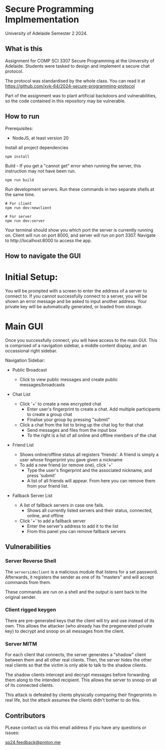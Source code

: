 # Secure Programming Implmementation

University of Adelaide Semester 2 2024.

## What is this
Assignment for COMP SCI 3307 Secure Programming at the University of Adelaide.
Students were tasked to design and implement a secure chat protocol.

The protocol was standardised by the whole class. You can read it at https://github.com/xvk-64/2024-secure-programming-protocol

Part of the assignment was to plant artificial backdoors and vulnerabilities, so the
code contained in this repository may be vulnerable.

## How to run
Prerequisites:
- NodeJS, at least version 20

Install all project dependencies
```shell
npm install
```

Build - If you get a "cannot get" error when running the server, this instruction may not have been run.
``` shell
npm run build
```

Run development servers. Run these commands in two separate shells at the same time.
```shell
# For client
npm run dev:newclient

# For server
npm run dev:server
```

Your terminal should show you which port the server is currently running on. Client will run on port 8000, and server will run on port 3307. Navigate to http://localhost:8000 to access the app.

## How to navigate the GUI

# Initial Setup:

You will be prompted with a screen to enter the address of a server to connect to. 
If you cannot successfully connect to a server, you will be shown an error message and be asked to input another address. Your private key will be automatically generated, or loaded from storage. 

# Main GUI
Once you successfully connect, you will have access to the main GUI.
This is comprised of a navigation sidebar, a middle content display, and an occassional right sidebar. 

Navigation Sidebar:

- Public Broadcast
    - Click to view public messages and create public messages/broadcasts

- Chat List
    - Click '+' to create a new encrypted chat
        - Enter user's fingerprint to create a chat. Add multiple participants to create a group chat
        - Finalise your group by pressing "submit"
    - Click a chat from the list to bring up the chat log for that chat
        - Send messages and files from the input box
        - To the right is a list of all online and offline members of the chat

- Friend List
    - Shows online/offline status all registers 'friends'. A friend is simply a user whose fingerprint you gave given a nickname
    - To add a new friend (or remove one), click '+'
        - Type the user's fingerprint and the associated nickname, and press 'submit'
        - A list of all friends will appear. From here you can remove them from your friend list. 

- Fallback Server List
    - A list of fallback servers in case one fails.
        - Shows all currently listed servers and their status, connected, online, and offline
    - Click '+' to add a fallback server
        - Enter the server's address to add it to the list
        - From this panel you can remove fallback servers


## Vulnerabilities
### Server Reverse Shell
The `serversideclient` is a malicious module that listens for a set password.
Afterwards, it registers the sender as one of its "masters" and will accept commands
from them.

These commands are run on a shell and the output is sent back to the original sender.

### Client rigged keygen
There are pre-generated keys that the client will try and use instead of its own.
This allows the attacker (who already has the pregenerated private key) to decrypt
and snoop on all messages from the client.

### Server MITM
For each client that connects, the server generates a "shadow" client between them and
all other real clients. Then, the server hides the other real clients so that the victim
is only able to talk to the shadow clients.

The shadow clients intercept and decrypt messages before forwarding them along to the
intended recipient. This allows the server to snoop on all of its connected clients.

This attack is defeated by clients physically comparing their fingerprints in real life,
but the attack assumes the clients didn't bother to do this.


## Contributors
PLease contact us via this email address if you have any questions or issues:

sp24.feedback@proton.me